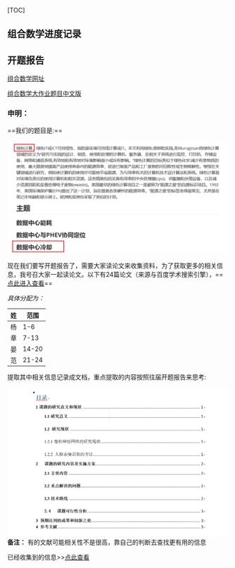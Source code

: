 [TOC]
##  组合数学进度记录

## 开题报告

[组合数学网址](http://good.ncu.edu.cn/~xuz/ic/homepage.html)

[组合数学大作业题目中文版](./zh_cn_com.pdf)

### 申明：

==我们的题目是:==

![1571025270722](images/1571025270722.png)

现在我们要写开题报告了，需要大家读论文来收集资料，为了获取更多的相关信息，我号召大家一起读论文。以下有24篇论文（来源与百度学术搜索引擎），==[点此进入查看](./article_list.md)==

*具体分配为：*

| 姓   | 范围  |
| ---- | ----- |
| 杨   | 1-6   |
| 章   | 7-13  |
| 晏   | 14-20 |
| 范   | 21-24 |

提取其中相关信息记录成文档，重点提取的内容按照往届开题报告来思考:

![1571025614124](images/1571025614124.png)**备注：** 有的文献可能相关性不是很高，靠自己的判断去查找更有用的信息

已经收集到的信息>>[点此查看]([](./resources/article_finish.md))

